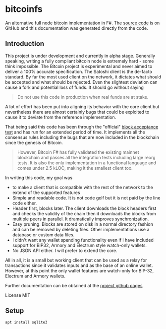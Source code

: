 # bitcoinfs

An alternative full node bitcoin implementation in F#. The [source code][2] is on GitHub and this documentation
was generated directly from the code.

## Introduction

This project is under development and currently in alpha stage. Generally speaking, writing
a fully compliant bitcoin node is extremely hard - some think impossible. The Bitcoin project
is experimental and never aimed to deliver a 100% accurate specification. The Satoshi client
is the de-facto standard. By far the most used client on the network, it dictates what should
be accepted and what should be rejected. Even the slightest deviation can cause a fork and potential
loss of funds. It should go without saying

> Do not use this code in production when real funds are at stake.

A lot of effort has been put into aligning its behavior with the core client but nevertheless there
are almost certainly bugs that could be exploited to cause it to deviate from the reference
implementation.

That being said this code has been through the "official" [block acceptance test][1] and has run
for an extended period of time. It implements all the consensus rules including the bugs that
are now included in the blockchain since the genesis of Bitcoin.

> However, Bitcoin F# has fully validated the existing mainnet blockchain and passes all the integration
tests including large reorg tests. It is also the only implementation in a functional language and comes
under 2.5 kLOC, making it the smallest client too.

In writing this code, my goal was

- to make a client that is compatible with the rest of the network to the extend of
the supported features
- Simple and readable code. It is not code golf but it is not paid by the line code either.
- Header first, blocks later. The client downloads the block headers first and checks the validity
of the chain then it downloads the blocks from multiple peers in parallel. It dramatically improves
synchronization.
- Easy pruning. Blocks are stored on disk in a normal directory fashion and can be removed by deleting
files. Other implementations use a database or custom data files.
- I didn't want any wallet spending functionality even if I have included support for BIP32, Armory and Electrum style
watch-only wallets.
- No JSON API either. I will prefer to extend the core.

All in all, it is a small but working client that can be used as a relay for transactions since it
validates inputs and as the base of an online wallet. However, at this point the only wallet
features are watch-only for BIP-32, Electrum and Armory wallets.

Further documentation can be obtained at the [project github pages][3]

License
MIT

[1]: https://github.com/TheBlueMatt/test-scripts
[2]: https://github.com/bitcoinfs/bitcoinfs
[3]: http://bitcoinfs.github.io/bitcoinfs

## Setup

`apt install sqlite3`
